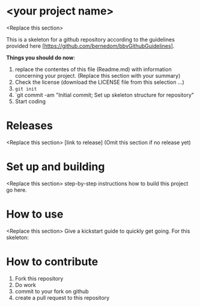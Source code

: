 # &lt;your project name&gt;
&lt;Replace this section&gt;

This is a skeleton for a github repository according to the guidelines provided here [https://github.com/bernedom/bbvGithubGuidelines]. 

__Things you should do now__:

1. replace the contentes of this file (Readme.md) with information concerning your project. (Replace this section with your summary)
1. Check the license (download the LICENSE file from this selection ...)
1. `git init`
1. `git commit -am "Initial commit; Set up skeleton structure for repository"
1. Start coding

# Releases
&lt;Replace this section&gt; 
[link to release] (Omit this section if no release yet)

# Set up and building
&lt;Replace this section&gt;
 step-by-step instructions how to build this project go here.

# How to use
&lt;Replace this section&gt;
 Give a kickstart guide to quickly get going. For this skeleton: 

# How to contribute

1. Fork this repository 
1. Do work 
1. commit to your fork on github
1. create a pull request to this repository
